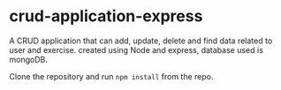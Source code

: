 # crud-application-express
A CRUD application that can add, update, delete and find data related to user and exercise. created using Node and express, database used is mongoDB.

Clone the repository and run `npm install` from the repo.
